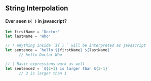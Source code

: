 
## String Interpolation
#### Ever seen ```${ }``` in javascript? 

```js
let firstName = 'Doctor'
let lastName = 'Who'

// ! anything inside `${ } ` will be interpreted as javascript
let sentence = `hello ${firstName} ${lastName}`
      // hello Doctor Who

// | Basic expressions work as well
let sentence2 = `${2+1} is larger than ${2-1}`
      // 3 is larger than 1
```



